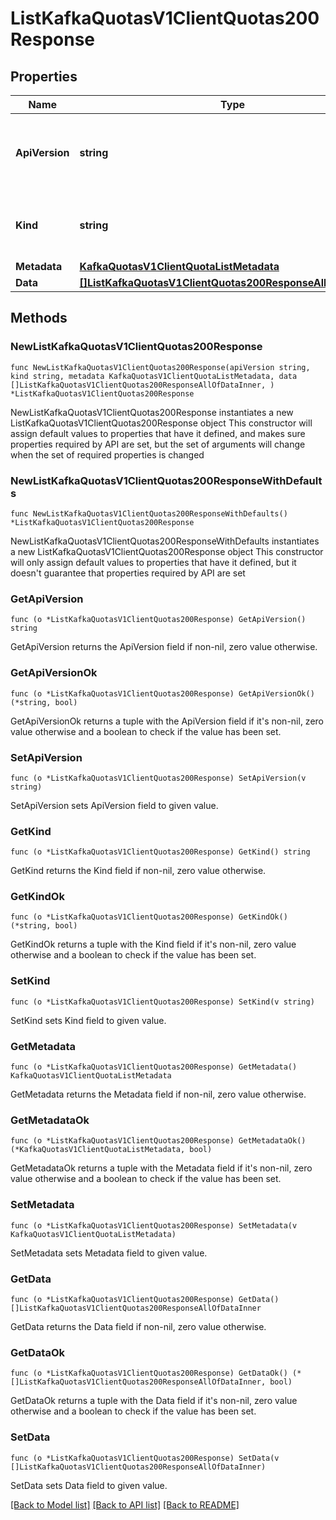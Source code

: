 # ListKafkaQuotasV1ClientQuotas200Response

## Properties

Name | Type | Description | Notes
------------ | ------------- | ------------- | -------------
**ApiVersion** | **string** | APIVersion defines the schema version of this representation of a resource. | [readonly] 
**Kind** | **string** | Kind defines the object this REST resource represents. | [readonly] 
**Metadata** | [**KafkaQuotasV1ClientQuotaListMetadata**](KafkaQuotasV1ClientQuotaListMetadata.md) |  | 
**Data** | [**[]ListKafkaQuotasV1ClientQuotas200ResponseAllOfDataInner**](ListKafkaQuotasV1ClientQuotas200ResponseAllOfDataInner.md) |  | 

## Methods

### NewListKafkaQuotasV1ClientQuotas200Response

`func NewListKafkaQuotasV1ClientQuotas200Response(apiVersion string, kind string, metadata KafkaQuotasV1ClientQuotaListMetadata, data []ListKafkaQuotasV1ClientQuotas200ResponseAllOfDataInner, ) *ListKafkaQuotasV1ClientQuotas200Response`

NewListKafkaQuotasV1ClientQuotas200Response instantiates a new ListKafkaQuotasV1ClientQuotas200Response object
This constructor will assign default values to properties that have it defined,
and makes sure properties required by API are set, but the set of arguments
will change when the set of required properties is changed

### NewListKafkaQuotasV1ClientQuotas200ResponseWithDefaults

`func NewListKafkaQuotasV1ClientQuotas200ResponseWithDefaults() *ListKafkaQuotasV1ClientQuotas200Response`

NewListKafkaQuotasV1ClientQuotas200ResponseWithDefaults instantiates a new ListKafkaQuotasV1ClientQuotas200Response object
This constructor will only assign default values to properties that have it defined,
but it doesn't guarantee that properties required by API are set

### GetApiVersion

`func (o *ListKafkaQuotasV1ClientQuotas200Response) GetApiVersion() string`

GetApiVersion returns the ApiVersion field if non-nil, zero value otherwise.

### GetApiVersionOk

`func (o *ListKafkaQuotasV1ClientQuotas200Response) GetApiVersionOk() (*string, bool)`

GetApiVersionOk returns a tuple with the ApiVersion field if it's non-nil, zero value otherwise
and a boolean to check if the value has been set.

### SetApiVersion

`func (o *ListKafkaQuotasV1ClientQuotas200Response) SetApiVersion(v string)`

SetApiVersion sets ApiVersion field to given value.


### GetKind

`func (o *ListKafkaQuotasV1ClientQuotas200Response) GetKind() string`

GetKind returns the Kind field if non-nil, zero value otherwise.

### GetKindOk

`func (o *ListKafkaQuotasV1ClientQuotas200Response) GetKindOk() (*string, bool)`

GetKindOk returns a tuple with the Kind field if it's non-nil, zero value otherwise
and a boolean to check if the value has been set.

### SetKind

`func (o *ListKafkaQuotasV1ClientQuotas200Response) SetKind(v string)`

SetKind sets Kind field to given value.


### GetMetadata

`func (o *ListKafkaQuotasV1ClientQuotas200Response) GetMetadata() KafkaQuotasV1ClientQuotaListMetadata`

GetMetadata returns the Metadata field if non-nil, zero value otherwise.

### GetMetadataOk

`func (o *ListKafkaQuotasV1ClientQuotas200Response) GetMetadataOk() (*KafkaQuotasV1ClientQuotaListMetadata, bool)`

GetMetadataOk returns a tuple with the Metadata field if it's non-nil, zero value otherwise
and a boolean to check if the value has been set.

### SetMetadata

`func (o *ListKafkaQuotasV1ClientQuotas200Response) SetMetadata(v KafkaQuotasV1ClientQuotaListMetadata)`

SetMetadata sets Metadata field to given value.


### GetData

`func (o *ListKafkaQuotasV1ClientQuotas200Response) GetData() []ListKafkaQuotasV1ClientQuotas200ResponseAllOfDataInner`

GetData returns the Data field if non-nil, zero value otherwise.

### GetDataOk

`func (o *ListKafkaQuotasV1ClientQuotas200Response) GetDataOk() (*[]ListKafkaQuotasV1ClientQuotas200ResponseAllOfDataInner, bool)`

GetDataOk returns a tuple with the Data field if it's non-nil, zero value otherwise
and a boolean to check if the value has been set.

### SetData

`func (o *ListKafkaQuotasV1ClientQuotas200Response) SetData(v []ListKafkaQuotasV1ClientQuotas200ResponseAllOfDataInner)`

SetData sets Data field to given value.



[[Back to Model list]](../README.md#documentation-for-models) [[Back to API list]](../README.md#documentation-for-api-endpoints) [[Back to README]](../README.md)


